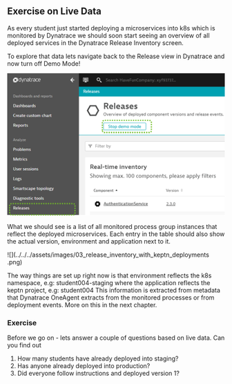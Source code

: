 ## Exercise on Live Data

As every student just started deploying a microservices into k8s which is monitored by Dynatrace we should soon start seeing an overview of all deployed services in the Dynatrace Release Inventory screen.

To explore that data lets navigate back to the Release view in Dynatrace and now turn off Demo Mode!

![](../../../assets/images/03_release_stop_demo_mode.png)

What we should see is a list of all monitored process group instances that reflect the deployed microservices. Each entry in the table should also show the actual version, environment and application next to it.

![](../../../assets/images/03_release_inventory_with_keptn_deployments
.png)

The way things are set up right now is that environment reflects the k8s namespace, e.g: student004-staging where the application reflects the keptn project, e.g: student004
This information is extracted from metadata that Dynatrace OneAgent extracts from the monitored processes or from deployment events. More on this in the next chapter.

### Exercise
Before we go on - lets answer a couple of questions based on live data. Can you find out
1. How many students have already deployed into staging?
1. Has anyone already deployed into production?
1. Did everyone follow instructions and deployed version 1?
